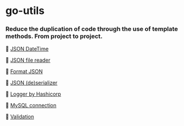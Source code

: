 # go-utils

### Reduce the duplication of code through the use of template methods. From project to project.

📌 <a href="json_datetime">JSON DateTime</a>

📌 <a href="json_file_reader">JSON file reader</a>

📌 <a href="json_indent">Format JSON</a>

📌 <a href="json_io">JSON (de)serializer</a>

📌 <a href="logger">Logger by Hashicorp</a>

📌 <a href="mysql_connection">MySQL connection</a>

📌 <a href="validator">Validation</a>
